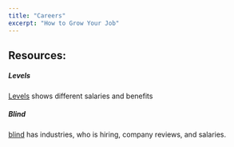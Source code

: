 ```yaml
---
title: "Careers"
excerpt: "How to Grow Your Job"
---
```





## Resources:
##### Levels
[Levels](https://www.levels.fyi/) shows different salaries and benefits

##### Blind
[blind](https://www.teamblind.com/) has industries, who is hiring, company reviews, and salaries. 
